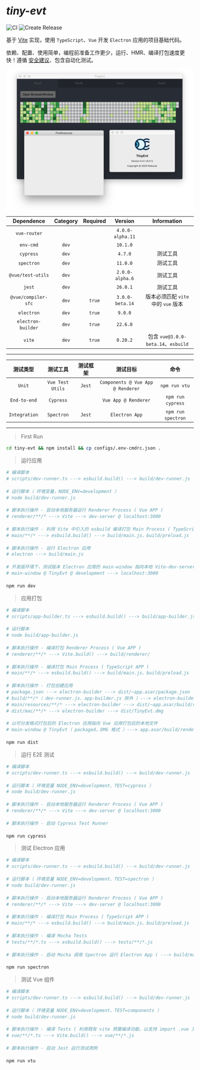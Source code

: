 # *tiny-evt*

![CI](https://github.com/neatfx/tiny-evt/workflows/CI/badge.svg) ![Create Release](https://github.com/neatfx/tiny-evt/workflows/Create%20Release/badge.svg)

基于 [Vite](https://github.com/vitejs/vite) 实现，使用 `TypeScript`、`Vue` 开发 `Electron` 应用的项目基础代码。

依赖、配置、使用简单，编程前准备工作更少，运行、HMR、编译打包速度更快！遵循 [安全建议](https://www.electronjs.org/docs/tutorial/security)、包含自动化测试。

![screenshot](screenshot.png)

| Dependence          | Category  | Required | Version          | Information |
| :---:               |:---:      |:---:     |:---:             |:---:|
| `vue-router`        |           |          | `4.0.0-alpha.11` |
| `env-cmd`           | `dev`     |          | `10.1.0`         |
| `cypress`           | `dev`     |          | `4.7.0`          | 测试工具
| `spectron`          | `dev`     |          | `11.0.0`         | 测试工具
| `@vue/test-utils`   | `dev`     |          | `2.0.0-alpha.6`  | 测试工具
| `jest`              | `dev`     |          | `26.0.1`         | 测试工具
| `@vue/compiler-sfc` | `dev`     | `true`   | `3.0.0-beta.14`  | 版本必须匹配 `vite` 中的 `vue` 版本
| `electron`          | `dev`     | `true`   | `9.0.0`          |
| `electron-builder`  | `dev`     | `true`   | `22.6.0`         |
| `vite`              | `dev`     | `true`   | `0.20.2`         | 包含 `vue@3.0.0-beta.14`、`esbuild`

---

| 测试类型               |  测试工具  | 测试框架 | 测试目标 | 命令 |
| :---:                 | :---:             | :---:   | :---:                      | :---: |
| `Unit`        | `Vue Test Utils` | `Jest`   | `Components @ Vue App @ Renderer`  | `npm run vtu`
| `End-to-end`  | `Cypress`         |         | `Vue App @ Renderer`               | `npm run cypress`
| `Integration` | `Spectron`        | `Jest`  | `Electron App`                     | `npm run spectron`

---

> First Run

```bash
cd tiny-evt && npm install && cp configs/.env-cmdrc.json .
```

> 运行应用

```bash
# 编译脚本
# scripts/dev-runner.ts ---> esbuild.build() ---> build/dev-runner.js

# 运行脚本（ 环境变量，NODE_ENV=development ）
# node build/dev-runner.js

# 脚本执行操作 - 启动本地服务器运行 Renderer Process ( Vue APP )
# renderer/**/* ---> Vite ---> dev-server @ localhost:3000

# 脚本执行操作 - 利用 Vite 中引入的 esbuild 编译打包 Main Process ( TypeScript APP )
# main/**/* ---> esbuild.build() ---> build/main.js、build/preload.js

# 脚本执行操作 - 运行 Electron 应用
# electron ---> build/main.js

# 开发版环境下，测试版本 Electron 应用的 main-window 指向本地 Vite-dev-server
# main-window @ TinyEvt @ development ---> localhost:3000

npm run dev
```

> 应用打包

```bash
# 编译脚本
# scripts/app-builder.ts ---> esbuild.build() ---> build/app-builder.js

# 运行脚本
# node build/app-builder.js

# 脚本执行操作 - 编译打包 Renderer Process ( Vue APP )
# renderer/**/* ---> Vite.build() ---> build/renderer/

# 脚本执行操作 - 编译打包 Main Process ( TypeScript APP )
# main/**/* ---> esbuild.build() ---> build/main.js、build/preload.js

# 脚本执行操作 - 打包创建应用
# package.json ---> electron-builder ---> dist/~app.asar/package.json
# build/**/*（ dev-runner.js、app-builder.js 除外 ）---> electron-builder ---> dist/~app.asar/build/
# main/resources/**/* ---> electron-builder ---> dist/~app.asar/build/resources/
# dist/mac/**/* ---> electron-builder ---> dist/TinyEvt.dmg

# 以可分发格式打包后的 Electron 应用指向 Vue 应用打包后的本地文件
# main-window @ TinyEvt（ packaged，DMG 格式 ）---> app.asar/build/renderer/index.html

npm run dist
```

> 运行 E2E 测试

```bash
# 编译脚本
# scripts/dev-runner.ts ---> esbuild.build() ---> build/dev-runner.js

# 运行脚本（ 环境变量 NODE_ENV=development、TEST=cypress ）
# node build/dev-runner.js

# 脚本执行操作 - 启动本地服务器运行 Renderer Process ( Vue APP )
# renderer/**/* ---> Vite ---> dev-server @ localhost:3000

# 脚本执行操作 - 启动 Cypress Test Runner

npm run cypress
```

> 测试 Electron 应用

```bash
# 编译脚本
# scripts/dev-runner.ts ---> esbuild.build() ---> build/dev-runner.js

# 运行脚本（ 环境变量 NODE_ENV=development、TEST=spectron ）
# node build/dev-runner.js

# 脚本执行操作 - 启动本地服务器运行 Renderer Process ( Vue APP )
# renderer/**/* ---> Vite ---> dev-server @ localhost:3000

# 脚本执行操作 - 编译打包 Main Process ( TypeScript APP )
# main/**/* ---> esbuild.build() ---> build/main.js、build/preload.js

# 脚本执行操作 - 编译 Mocha Tests
# tests/**/*.ts ---> esbuild.build() ---> tests/**/*.js

# 脚本执行操作 - 启动 Mocha 调用 Spectron 运行 Electron App ( ---> build/main.js ) 进行测试

npm run spectron
```

> 测试 Vue 组件

```bash
# 编译脚本
# scripts/dev-runner.ts ---> esbuild.build() ---> build/dev-runner.js

# 运行脚本（ 环境变量 NODE_ENV=development、TEST=components ）
# node build/dev-runner.js

# 脚本执行操作 - 编译 Tests ( 利用既有 vite 预置编译功能，以支持 import .vue 文件以及 TypeScript 转换 )
# vue/**/*.ts ---> Vite.build() ---> vue/**/*.js

# 脚本执行操作 - 启动 Jest 运行测试用例

npm run vtu
```
